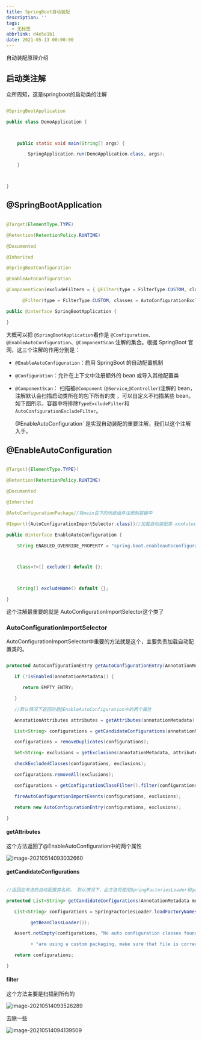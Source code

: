 ```yaml
---
title: SpringBoot自动装配
description: ''
tags:
  - 无标签
abbrlink: d4e5e1b1
date: 2021-05-13 00:00:00
---
```



自动装配原理介绍



<!-- more -->



## 启动类注解



众所周知，这是springboot的启动类的注解



```java

@SpringBootApplication

public class DemoApplication {



    public static void main(String[] args) {

        SpringApplication.run(DemoApplication.class, args);

    }



}

```



## @SpringBootApplication



```java

@Target(ElementType.TYPE)

@Retention(RetentionPolicy.RUNTIME)

@Documented

@Inherited

@SpringBootConfiguration

@EnableAutoConfiguration

@ComponentScan(excludeFilters = { @Filter(type = FilterType.CUSTOM, classes = TypeExcludeFilter.class),

      @Filter(type = FilterType.CUSTOM, classes = AutoConfigurationExcludeFilter.class) })

public @interface SpringBootApplication {

}

```



大概可以把 `@SpringBootApplication`看作是 `@Configuration`、`@EnableAutoConfiguration`、`@ComponentScan` 注解的集合。根据 SpringBoot 官网，这三个注解的作用分别是：



- `@EnableAutoConfiguration`：启用 SpringBoot 的自动配置机制



- `@Configuration`：允许在上下文中注册额外的 bean 或导入其他配置类



- `@ComponentScan`： 扫描被`@Component` (`@Service`,`@Controller`)注解的 bean，注解默认会扫描启动类所在的包下所有的类 ，可以自定义不扫描某些 bean。如下图所示，容器中将排除`TypeExcludeFilter`和`AutoConfigurationExcludeFilter`。



  @EnableAutoConfiguration` 是实现自动装配的重要注解，我们以这个注解入手。



## @EnableAutoConfiguration



```java

@Target({ElementType.TYPE})

@Retention(RetentionPolicy.RUNTIME)

@Documented

@Inherited

@AutoConfigurationPackage//将main包下的所欲组件注册到容器中

@Import({AutoConfigurationImportSelector.class})//加载自动装配类 xxxAutoconfiguration

public @interface EnableAutoConfiguration {

    String ENABLED_OVERRIDE_PROPERTY = "spring.boot.enableautoconfiguration";



    Class<?>[] exclude() default {};



    String[] excludeName() default {};

}

```



这个注解最重要的就是    AutoConfigurationImportSelector这个类了



### AutoConfigurationImportSelector



AutoConfigurationImportSelector中重要的方法就是这个，主要负责加载自动配置类的。



```java

protected AutoConfigurationEntry getAutoConfigurationEntry(AnnotationMetadata annotationMetadata) {

   if (!isEnabled(annotationMetadata)) {

      return EMPTY_ENTRY;

   }

   //默认情况下返回的是@EnableAutoConfiguration中的两个属性

   AnnotationAttributes attributes = getAttributes(annotationMetadata);

   List<String> configurations = getCandidateConfigurations(annotationMetadata, attributes);

   configurations = removeDuplicates(configurations);

   Set<String> exclusions = getExclusions(annotationMetadata, attributes);

   checkExcludedClasses(configurations, exclusions);

   configurations.removeAll(exclusions);

   configurations = getConfigurationClassFilter().filter(configurations);

   fireAutoConfigurationImportEvents(configurations, exclusions);

   return new AutoConfigurationEntry(configurations, exclusions);

}

```



#### getAttributes



这个方法返回了@EnableAutoConfiguration中的两个属性



![image-20210514093032660](https://gitee.com/flow_disaster/blog-map-bed/raw/master/img/image-20210514093032660.png)



#### getCandidateConfigurations



```java

//返回应考虑的自动配置类名称。 默认情况下，此方法将使用SpringFactoriesLoader和getSpringFactoriesLoaderFactoryClass()来加载候选SpringFactoriesLoader 。

protected List<String> getCandidateConfigurations(AnnotationMetadata metadata, AnnotationAttributes attributes) {

   List<String> configurations = SpringFactoriesLoader.loadFactoryNames(getSpringFactoriesLoaderFactoryClass(),

         getBeanClassLoader());

   Assert.notEmpty(configurations, "No auto configuration classes found in META-INF/spring.factories. If you "

         + "are using a custom packaging, make sure that file is correct.");

   return configurations;

}

```



#### filter



这个方法主要是扫描到所有的



![image-20210514093526289](https://gitee.com/flow_disaster/blog-map-bed/raw/master/img/image-20210514093526289.png)



去除一些



![image-20210514094139509](https://gitee.com/flow_disaster/blog-map-bed/raw/master/img/image-20210514094139509.png)